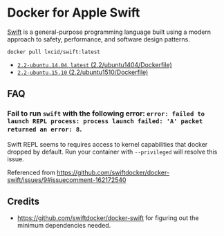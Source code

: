 # Docker for Apple Swift

[Swift](https://swift.org/) is a general-purpose programming language built using a modern approach to safety, performance, and software design patterns.

```Shell
docker pull lxcid/swift:latest
```

- [`2.2-ubuntu.14.04`, `latest` (2.2/ubuntu1404/Dockerfile)](https://github.com/lxcid/docker-swift/blob/master/2.2/ubuntu1404/Dockerfile)
- [`2.2-ubuntu.15.10` (2.2/ubuntu1510/Dockerfile)](https://github.com/lxcid/docker-swift/blob/master/2.2/ubuntu1510/Dockerfile)

## FAQ

### Fail to run `swift` with the following error: `error: failed to launch REPL process: process launch failed: 'A' packet returned an error: 8`.

Swift REPL seems to requires access to kernel capabilities that docker dropped by default. Run your container with `--privileged` will resolve this issue.

Referenced from https://github.com/swiftdocker/docker-swift/issues/9#issuecomment-162172540

## Credits

- https://github.com/swiftdocker/docker-swift for figuring out the minimum dependencies needed.
